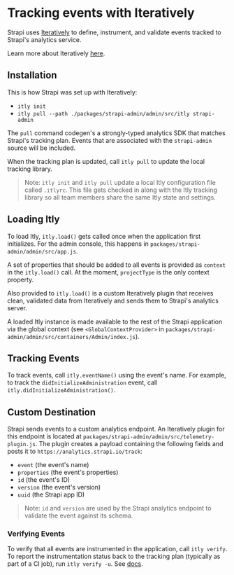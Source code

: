 # Tracking events with Iteratively

Strapi uses [Iteratively](https://iterative.ly/) to define, instrument, and validate events tracked to Strapi's analytics service.

Learn more about Iteratively [here](https://iterative.ly/docs/getting-started).

## Installation

This is how Strapi was set up with Iteratively:

- `itly init`
- `itly pull --path ./packages/strapi-admin/admin/src/itly strapi-admin`

The `pull` command codegen's a strongly-typed analytics SDK that matches Strapi's tracking plan. Events that are associated with the `strapi-admin` source will be included.

When the tracking plan is updated, call `itly pull` to update the local tracking library.

> Note: `itly init` and `itly pull` update a local Itly configuration file called `.itlyrc`. This file gets checked in along with the Itly tracking library so all team members share the same Itly state and settings.

## Loading Itly

To load Itly, `itly.load()` gets called once when the application first initializes. For the admin console, this happens in `packages/strapi-admin/admin/src/app.js`.

A set of properties that should be added to all events is provided as `context` in the `itly.load()` call. At the moment, `projectType` is the only context property.

Also provided to `itly.load()` is a custom Iteratively plugin that receives clean, validated data from Iteratively and sends them to Strapi's analytics server.

A loaded Itly instance is made available to the rest of the Strapi application via the global context (see `<GlobalContextProvider>` in `packages/strapi-admin/admin/src/containers/Admin/index.js`).

## Tracking Events

To track events, call `itly.eventName()` using the event's name. For example, to track the `didInitializeAdministration` event, call `itly.didInitializeAdministration()`.

## Custom Destination

Strapi sends events to a custom analytics endpoint. An Iteratively plugin for this endpoint is located at `packages/strapi-admin/admin/src/telemetry-plugin.js`. The plugin creates a payload containing the following fields and posts it to `https://analytics.strapi.io/track`:

- `event` (the event's name)
- `properties` (the event's properties)
- `id` (the event's ID)
- `version` (the event's version)
- `uuid` (the Strapi app ID)

> Note: `id` and `version` are used by the Strapi analytics endpoint to validate the event against its schema.

### Verifying Events

To verify that all events are instrumented in the application, call `itly verify`. To report the instrumentation status back to the tracking plan (typically as part of a CI job), run `itly verify -u`. See [docs](https://iterative.ly/docs/integrating-with-ci).
